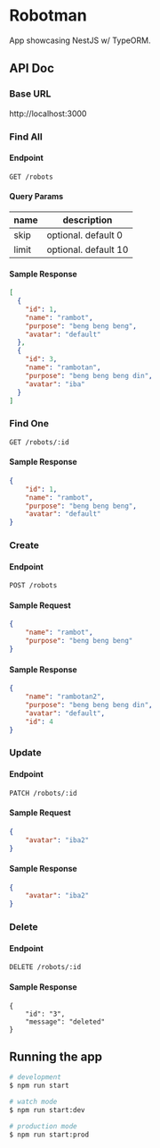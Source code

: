 # Robotman
App showcasing NestJS w/ TypeORM.


## API Doc

### Base URL
http://localhost:3000

### Find All
#### Endpoint
`GET /robots`

#### Query Params
|name| description |
|--|--|
| skip | optional. default 0 |
| limit | optional. default 10 |

#### Sample Response
```json
[
  {
    "id": 1,
    "name": "rambot",
    "purpose": "beng beng beng",
    "avatar": "default"
  },
  {
    "id": 3,
    "name": "rambotan",
    "purpose": "beng beng beng din",
    "avatar": "iba"
  }
]
```

### Find One
`GET /robots/:id`

#### Sample Response
```json
{
    "id": 1,
    "name": "rambot",
    "purpose": "beng beng beng",
    "avatar": "default"
}
```

### Create
#### Endpoint
`POST /robots`

#### Sample Request
```json
{
    "name": "rambot",
    "purpose": "beng beng beng"
}
```

#### Sample Response
```json
{
    "name": "rambotan2",
    "purpose": "beng beng beng din",
    "avatar": "default",
    "id": 4
}
```

### Update
#### Endpoint
`PATCH /robots/:id`

#### Sample Request
```json
{
    "avatar": "iba2"
}
```

#### Sample Response
```json
{
    "avatar": "iba2"
}
```


### Delete
#### Endpoint
`DELETE /robots/:id`

#### Sample Response
```
{
    "id": "3",
    "message": "deleted"
}
```

## Running the app

```bash
# development
$ npm run start

# watch mode
$ npm run start:dev

# production mode
$ npm run start:prod
```
